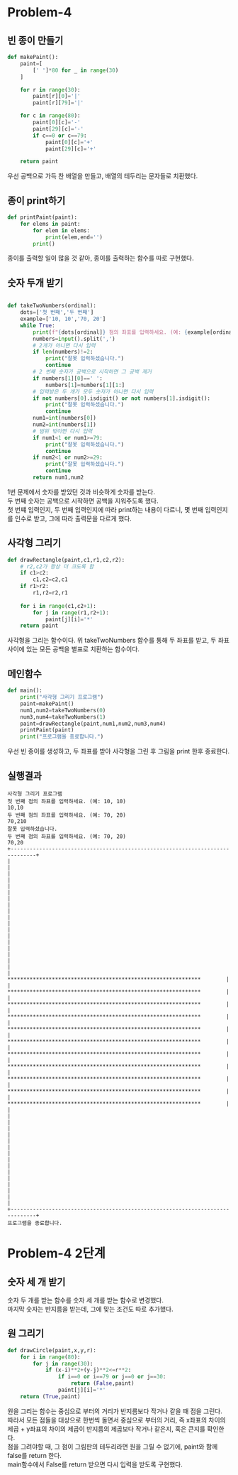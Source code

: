 # Problem-4
## 빈 종이 만들기
```python
def makePaint():
    paint=[
        [' ']*80 for _ in range(30)
    ]

    for r in range(30):
        paint[r][0]='|'
        paint[r][79]='|'

    for c in range(80):
        paint[0][c]='-'
        paint[29][c]='-'
        if c==0 or c==79:
            paint[0][c]='+'
            paint[29][c]='+'

    return paint
```
우선 공백으로 가득 찬 배열을 만들고, 배열의 테두리는 문자들로 치환했다.

## 종이 print하기
```python
def printPaint(paint):
    for elems in paint:
        for elem in elems:
            print(elem,end='')
        print()
```
종이를 출력할 일이 많을 것 같아, 종이를 출력하는 함수를 따로 구현했다.

## 숫자 두개 받기
```python

def takeTwoNumbers(ordinal):
    dots=['첫 번째','두 번째']
    example=['10, 10','70, 20']
    while True:
        print(f"{dots[ordinal]} 점의 좌표를 입력하세요. (예: {example[ordinal]})")
        numbers=input().split(',')
        # 2개가 아니면 다시 입력
        if len(numbers)!=2:
            print("잘못 입력하셨습니다.")
            continue
        # 2 번째 숫자가 공백으로 시작하면 그 공백 제거
        if numbers[1][0]==' ':
            numbers[1]=numbers[1][1:]
        # 입력받은 두 개가 모두 숫자가 아니면 다시 입력
        if not numbers[0].isdigit() or not numbers[1].isdigit():
            print("잘못 입력하셨습니다.")
            continue
        num1=int(numbers[0])
        num2=int(numbers[1])
        # 범위 밖이면 다시 입력
        if num1<1 or num1>=79:
            print("잘못 입력하셨습니다.")
            continue
        if num2<1 or num2>=29:
            print("잘못 입력하셨습니다.")
            continue
        return num1,num2
```
1번 문제에서 숫자를 받았던 것과 비슷하게 숫자를 받는다.   
두 번째 숫자는 공백으로 시작하면 공백을 지워주도록 했다.  
첫 번쨰 입력인지, 두 번째 입력인지에 따라 print하는 내용이 다르니, 몇 번째 입력인지를 인수로 받고, 그에 따라 출력문을 다르게 했다.

## 사각형 그리기
```python
def drawRectangle(paint,c1,r1,c2,r2):
    # r2,c2가 항상 더 크도록 함
    if c1>c2:
        c1,c2=c2,c1
    if r1>r2:
        r1,r2=r2,r1
    
    for i in range(c1,c2+1):
        for j in range(r1,r2+1):
            paint[j][i]='*'
    return paint
```
사각형을 그리는 함수이다. 위 takeTwoNumbers 함수를 통해 두 좌표를 받고, 두 좌표 사이에 있는 모든 공백을 별표로 치환하는 함수이다.

## 메인함수
```python 
def main():
    print("사각형 그리기 프로그램")
    paint=makePaint()
    num1,num2=takeTwoNumbers(0)
    num3,num4=takeTwoNumbers(1)
    paint=drawRectangle(paint,num1,num2,num3,num4)
    printPaint(paint)
    print("프로그램을 종료합니다.")
```
우선 빈 종이를 생성하고, 두 좌표를 받아 사각형을 그린 후 그림을 print 한후 종료한다.
## 실행결과

```
사각형 그리기 프로그램
첫 번째 점의 좌표를 입력하세요. (예: 10, 10)
10,10
두 번째 점의 좌표를 입력하세요. (예: 70, 20)
70,210
잘못 입력하셨습니다.
두 번째 점의 좌표를 입력하세요. (예: 70, 20)
70,20
+------------------------------------------------------------------------------+
|                                                                              |
|                                                                              |
|                                                                              |
|                                                                              |
|                                                                              |
|                                                                              |
|                                                                              |
|                                                                              |
|                                                                              |
|         *************************************************************        |
|         *************************************************************        |
|         *************************************************************        |
|         *************************************************************        |
|         *************************************************************        |
|         *************************************************************        |
|         *************************************************************        |
|         *************************************************************        |
|         *************************************************************        |
|         *************************************************************        |
|         *************************************************************        |
|                                                                              |
|                                                                              |
|                                                                              |
|                                                                              |
|                                                                              |
|                                                                              |
|                                                                              |
|                                                                              |
+------------------------------------------------------------------------------+
프로그램을 종료합니다.
```

# Problem-4 2단계
## 숫자 세 개 받기
숫자 두 개를 받는 함수를 숫자 세 개를 받는 함수로 변경했다.   
마지막 숫자는 반지름을 받는데, 그에 맞는 조건도 따로 추가했다.
## 원 그리기
```python
def drawCircle(paint,x,y,r):
    for i in range(80):
        for j in range(30):
            if (x-i)**2+(y-j)**2<=r**2:
                if i==0 or i==79 or j==0 or j==30:
                    return (False,paint)
                paint[j][i]='*'
    return (True,paint)
``` 
원을 그리는 함수는 중심으로 부터의 거리가 반지름보다 작거나 같을 때 점을 그린다.  
따라서 모든 점들을 대상으로 한번씩 돌면서 중심으로 부터의 거리, 즉 x좌표의 차이의 제곱 + y좌표의 차이의 제곱이 반지름의 제곱보다 작거나 같은지, 혹은 큰지를 확인한다.  
점을 그려야할 때, 그 점이 그림판의 테두리라면 원을 그릴 수 없기에, paint와 함께 false를 return 한다.   
main함수에서 False를 return 받으면 다시 입력을 받도록 구현했다.
